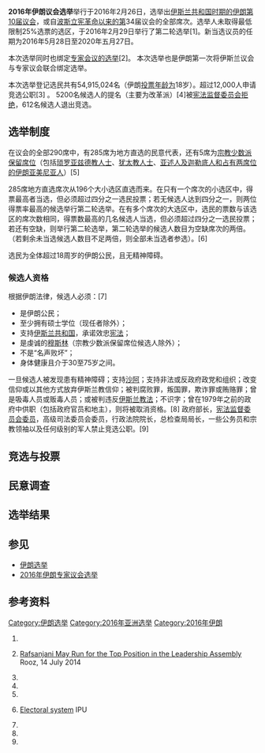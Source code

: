 **2016年伊朗议会选举**举行于2016年2月26日，选举出[伊斯兰共和国时期的](https://zh.wikipedia.org/wiki/伊朗伊斯兰革命 "wikilink")[伊朗第10届](https://zh.wikipedia.org/wiki/伊朗伊斯兰共和国第10届议会 "wikilink")[议会](https://zh.wikipedia.org/wiki/伊斯兰议会 "wikilink")，或自[波斯立宪革命以来的第](../Page/波斯立宪革命.md "wikilink")34届议会的全部席次。选举人未取得最低限制25%选票的选区，于2016年2月29日举行了第二轮选举\[1\]。新当选议员的任期为2016年5月28日至2020年五月27日。

本次选举同时也绑定[专家会议的](https://zh.wikipedia.org/wiki/伊朗专家会议 "wikilink")[选举](https://zh.wikipedia.org/wiki/2016年伊朗专家议会选举 "wikilink")\[2\]。
本次选举也是伊朗第一次将伊斯兰议会与专家议会联合绑定选举。

本次选举登记选民共有54,915,024名（伊朗[投票年龄为](https://zh.wikipedia.org/wiki/投票年龄 "wikilink")18岁）。超过12,000人申请竞选公职\[3\]
。
5200名候选人的提名（主要为改革派）\[4\]被[宪法监督委员会拒绝](../Page/宪法监督委员会.md "wikilink")，612名候选人退出竞选。

## 选举制度

在议会的全部290席中，有285席为地方直选的民意代表，还有5席为[宗教少数派保留席位](https://zh.wikipedia.org/wiki/宗教少数派保留席位 "wikilink")（包括[琐罗亚兹德教人士](https://zh.wikipedia.org/wiki/琐罗亚兹德教 "wikilink")、[犹太教人士](../Page/犹太教.md "wikilink")、[亚述人及迦勒底人和占有两席位的](../Page/亚述人.md "wikilink")[伊朗亚美尼亚人](https://zh.wikipedia.org/wiki/伊朗亚美尼亚人 "wikilink")）\[5\]

285席地方直选席次从196个大小选区直选而来。在只有一个席次的小选区中，得票最高者当选，但必须超过四分之一选民投票；若无候选人达到四分之一，则两位得票率最高的候选举行第二轮选举。在有多个席次的大选区中，选民的票数与该选区的席次数相同，得票数最高的几名候选人当选，但必须超过四分之一选民投票；若还有空缺，则举行第二轮选举，第二轮选举的候选人数目为空缺席次的两倍。（若剩余未当选候选人数目不足两倍，则全部未当选者参选）。\[6\]

选民为全体超过18周岁的伊朗公民，且无精神障碍。

### 候选人资格

根据伊朗法律，候选人必须：\[7\]

  - 是伊朗公民；
  - 至少拥有硕士学位（现任者除外）；
  - 支持[伊斯兰共和国](../Page/伊斯兰共和国.md "wikilink")，承诺效忠[宪法](https://zh.wikipedia.org/wiki/伊朗宪法 "wikilink")；
  - 是虔诚的[穆斯林](../Page/穆斯林.md "wikilink")（宗教少数派保留席位候选人除外）；
  - 不是“名声败坏”；
  - 身体健康且介于30至75岁之间。

一旦候选人被发现患有精神障碍；支持[沙阿](../Page/沙阿.md "wikilink")；支持非法或反政府政党和组织；改变信仰或以其他方式放弃伊斯兰教信仰；被判腐败罪，叛国罪，欺诈罪或贿赂罪；曾是吸毒人员或贩毒人员；或被判违反[伊斯兰教法](https://zh.wikipedia.org/wiki/伊斯兰教法 "wikilink")；不识字；曾在1979年之前的政府中供职（包括政府官员和地主），则将被取消资格。\[8\]
政府部长，[宪法监督委员会委员](../Page/宪法监督委员会.md "wikilink")，高级司法委员会委员，行政法院院长，总检查局局长，一些公务员和宗教领袖以及任何级别的军人禁止竞选公职。\[9\]

## 竞选与投票

## 民意调查

## 选举结果

## 参见

  - [伊朗选举](../Page/伊朗选举.md "wikilink")
  - [2016年伊朗专家议会选举](https://zh.wikipedia.org/wiki/2016年伊朗专家议会选举 "wikilink")

## 参考资料

[Category:伊朗选举](https://zh.wikipedia.org/wiki/Category:伊朗选举 "wikilink")
[Category:2016年亚洲选举](https://zh.wikipedia.org/wiki/Category:2016年亚洲选举 "wikilink")
[Category:2016年伊朗](https://zh.wikipedia.org/wiki/Category:2016年伊朗 "wikilink")

1.

2.  [Rafsanjani May Run for the Top Position in the Leadership
    Assembly](http://www.roozonline.com/english/news3/newsitem/archive/2014/july/14/article/rafsanjani-may-run-for-the-top-position-in-the-leadership-assembly.html)
    Rooz, 14 July 2014

3.

4.
5.
6.  [Electoral system](http://www.ipu.org/parline-e/reports/2149_B.htm)
    IPU

7.
8.
9.